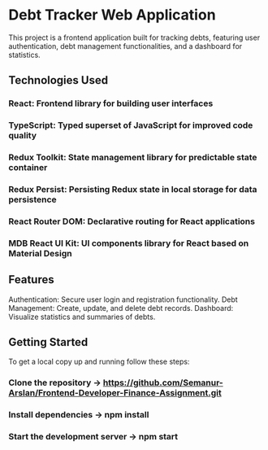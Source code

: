 # Debt Tracker Web Application
This project is a frontend application built for tracking debts, featuring user authentication, debt management functionalities, and a dashboard for statistics.


## Technologies Used
### React: Frontend library for building user interfaces
### TypeScript: Typed superset of JavaScript for improved code quality
### Redux Toolkit: State management library for predictable state container
### Redux Persist: Persisting Redux state in local storage for data persistence
### React Router DOM: Declarative routing for React applications
### MDB React UI Kit: UI components library for React based on Material Design

## Features
Authentication: Secure user login and registration functionality.
Debt Management: Create, update, and delete debt records.
Dashboard: Visualize statistics and summaries of debts.

## Getting Started
To get a local copy up and running follow these steps:
### Clone the repository -> https://github.com/Semanur-Arslan/Frontend-Developer-Finance-Assignment.git
### Install dependencies -> npm install
### Start the development server -> npm start
